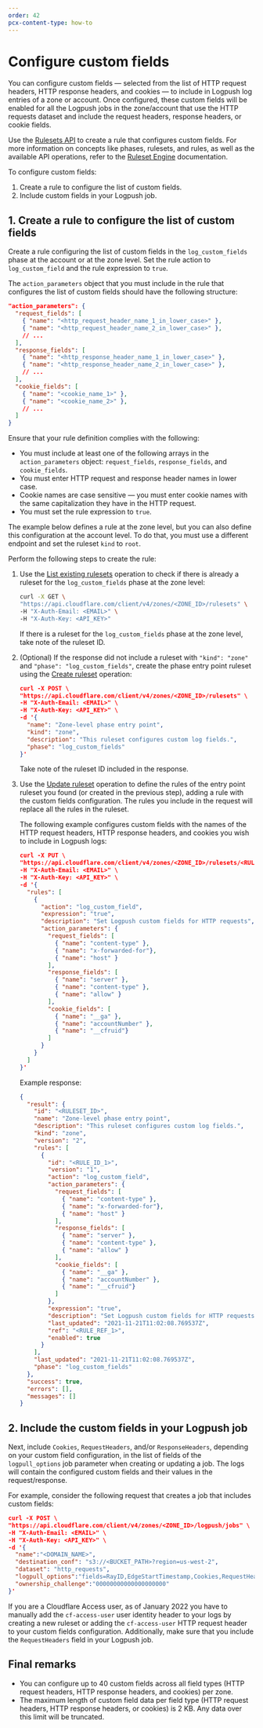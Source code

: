 ```yaml
---
order: 42
pcx-content-type: how-to
---
```


# Configure custom fields

You can configure custom fields — selected from the list of HTTP request headers, HTTP response headers, and cookies — to include in Logpush log entries of a zone or account. Once configured, these custom fields will be enabled for all the Logpush jobs in the zone/account that use the HTTP requests dataset and include the request headers, response headers, or cookie fields.

Use the [Rulesets API](https://developers.cloudflare.com/ruleset-engine/rulesets-api) to create a rule that configures custom fields. For more information on concepts like phases, rulesets, and rules, as well as the available API operations, refer to the [Ruleset Engine](https://developers.cloudflare.com/ruleset-engine/) documentation.

To configure custom fields:

1. Create a rule to configure the list of custom fields.
1. Include custom fields in your Logpush job.

## 1. Create a rule to configure the list of custom fields

Create a rule configuring the list of custom fields in the `log_custom_fields` phase at the account or at the zone level. Set the rule action to `log_custom_field` and the rule expression to `true`.

The `action_parameters` object that you must include in the rule that configures the list of custom fields should have the following structure:

```json
"action_parameters": {
  "request_fields": [
    { "name": "<http_request_header_name_1_in_lower_case>" },
    { "name": "<http_request_header_name_2_in_lower_case>" },
    // ...
  ],
  "response_fields": [
    { "name": "<http_response_header_name_1_in_lower_case>" },
    { "name": "<http_response_header_name_2_in_lower_case>" },
    // ...
  ],
  "cookie_fields": [
    { "name": "<cookie_name_1>" },
    { "name": "<cookie_name_2>" },
    // ...
  ]
}
```

Ensure that your rule definition complies with the following:

* You must include at least one of the following arrays in the `action_parameters` object: `request_fields`, `response_fields`, and `cookie_fields`.
* You must enter HTTP request and response header names in lower case.
* Cookie names are case sensitive — you must enter cookie names with the same capitalization they have in the HTTP request.
* You must set the rule expression to `true`.

The example below defines a rule at the zone level, but you can also define this configuration at the account level. To do that, you must use a different endpoint and set the ruleset `kind` to `root`.

Perform the following steps to create the rule:

1. Use the [List existing rulesets](https://developers.cloudflare.com/ruleset-engine/rulesets-api/view#list-existing-rulesets) operation to check if there is already a ruleset for the `log_custom_fields` phase at the zone level:

    ```bash
    curl -X GET \
    "https://api.cloudflare.com/client/v4/zones/<ZONE_ID>/rulesets" \
    -H "X-Auth-Email: <EMAIL>" \
    -H "X-Auth-Key: <API_KEY>"
    ```

    If there is a ruleset for the `log_custom_fields` phase at the zone level, take note of the ruleset ID.

1. (Optional) If the response did not include a ruleset with `"kind": "zone"` and `"phase": "log_custom_fields"`, create the phase entry point ruleset using the [Create ruleset](https://developers.cloudflare.com/ruleset-engine/rulesets-api/create) operation:

    ```json
    curl -X POST \
    "https://api.cloudflare.com/client/v4/zones/<ZONE_ID>/rulesets" \
    -H "X-Auth-Email: <EMAIL>" \
    -H "X-Auth-Key: <API_KEY>" \
    -d '{
      "name": "Zone-level phase entry point",
      "kind": "zone",
      "description": "This ruleset configures custom log fields.",
      "phase": "log_custom_fields"
    }'
    ```

    Take note of the ruleset ID included in the response.

1. Use the [Update ruleset](https://developers.cloudflare.com/ruleset-engine/rulesets-api/update) operation to define the rules of the entry point ruleset you found (or created in the previous step), adding a rule with the custom fields configuration. The rules you include in the request will replace all the rules in the ruleset.

    The following example configures custom fields with the names of the HTTP request headers, HTTP response headers, and cookies you wish to include in Logpush logs:

    ```json
    curl -X PUT \
    "https://api.cloudflare.com/client/v4/zones/<ZONE_ID>/rulesets/<RULESET_ID>" \
    -H "X-Auth-Email: <EMAIL>" \
    -H "X-Auth-Key: <API_KEY>" \
    -d '{
      "rules": [
        {
          "action": "log_custom_field",
          "expression": "true",
          "description": "Set Logpush custom fields for HTTP requests",
          "action_parameters": {
            "request_fields": [
              { "name": "content-type" },
              { "name": "x-forwarded-for"},
              { "name": "host" }
            ],
            "response_fields": [
              { "name": "server" },
              { "name": "content-type" },
              { "name": "allow" }
            ],
            "cookie_fields": [
              { "name": "__ga" },
              { "name": "accountNumber" },
              { "name": "__cfruid"}
            ]
          }
        }
      ]
    }'
    ```

    Example response:

    ```json
    {
      "result": {
        "id": "<RULESET_ID>",
        "name": "Zone-level phase entry point",
        "description": "This ruleset configures custom log fields.",
        "kind": "zone",
        "version": "2",
        "rules": [
          {
            "id": "<RULE_ID_1>",
            "version": "1",
            "action": "log_custom_field",
            "action_parameters": {
              "request_fields": [
                { "name": "content-type" },
                { "name": "x-forwarded-for"},
                { "name": "host" }
              ],
              "response_fields": [
                { "name": "server" },
                { "name": "content-type" },
                { "name": "allow" }
              ],
              "cookie_fields": [
                { "name": "__ga" },
                { "name": "accountNumber" },
                { "name": "__cfruid"}
              ]
            },
            "expression": "true",
            "description": "Set Logpush custom fields for HTTP requests",
            "last_updated": "2021-11-21T11:02:08.769537Z",
            "ref": "<RULE_REF_1>",
            "enabled": true
          }
        ],
        "last_updated": "2021-11-21T11:02:08.769537Z",
        "phase": "log_custom_fields"
      },
      "success": true,
      "errors": [],
      "messages": []
    }
    ```

## 2. Include the custom fields in your Logpush job

Next, include `Cookies`, `RequestHeaders`, and/or `ResponseHeaders`, depending on your custom field configuration, in the list of fields of the `logpull_options` job parameter when creating or updating a job. The logs will contain the configured custom fields and their values in the request/response.

For example, consider the following request that creates a job that includes custom fields:

```json
curl -X POST \
"https://api.cloudflare.com/client/v4/zones/<ZONE_ID>/logpush/jobs" \
-H "X-Auth-Email: <EMAIL>" \ 
-H "X-Auth-Key: <API_KEY>" \
-d '{
  "name":"<DOMAIN_NAME>",
  "destination_conf": "s3://<BUCKET_PATH>?region=us-west-2",
  "dataset": "http_requests",
  "logpull_options":"fields=RayID,EdgeStartTimestamp,Cookies,RequestHeaders,ResponseHeaders&timestamps=rfc3339",
  "ownership_challenge":"00000000000000000000"
}'
```

<Aside type="note" header="Note for Cloudflare Access users">

If you are a Cloudflare Access user, as of January 2022 you have to manually add the `cf-access-user` user identity header to your logs by creating a new ruleset or adding the `cf-access-user` HTTP request header to your custom fields configuration. Additionally, make sure that you include the `RequestHeaders` field in your Logpush job.

</Aside>

## Final remarks

* You can configure up to 40 custom fields across all field types (HTTP request headers, HTTP response headers, and cookies) per zone.
* The maximum length of custom field data per field type (HTTP request headers, HTTP response headers, or cookies) is 2 KB. Any data over this limit will be truncated.
